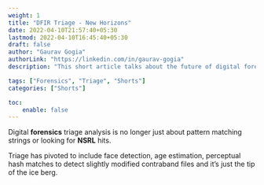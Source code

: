 ```yaml
---
weight: 1
title: "DFIR Triage - New Horizons"
date: 2022-04-10T21:57:40+05:30
lastmod: 2022-04-10T16:45:40+05:30
draft: false
author: "Gaurav Gogia"
authorLink: "https://linkedin.com/in/gaurav-gogia"
description: "This short article talks about the future of digital forensics triage analysis"

tags: ["Forensics", "Triage", "Shorts"]
categories: ["Shorts"]

toc:
    enable: false
---
```


Digital **forensics** triage analysis is no longer just about pattern matching strings or looking for **NSRL** hits.

Triage has pivoted to include face detection, age estimation, perceptual hash matches to detect slightly modified contraband files and it’s just the tip of the ice berg.